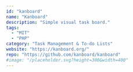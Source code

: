```yaml
---
id: "kanboard"
name: "Kanboard"
description: "Simple visual task board."
tags:
  - "MIT"
  - "PHP"
category: "Task Management & To-do Lists"
website: "https://kanboard.org/"
repo: "https://github.com/kanboard/kanboard"
#image: "/placeholder.svg?height=300&width=400"
---
```


